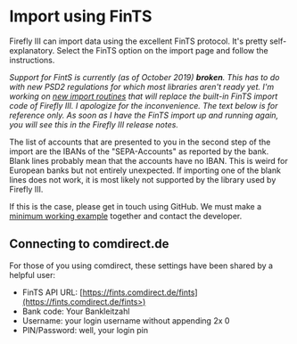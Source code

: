 # Import using FinTS

Firefly III can import data using the excellent FinTS protocol. It's pretty self-explanatory. Select the FinTS option on the import page and follow the instructions.


*Support for FintS is currently (as of October 2019) **broken**. This has to do with new PSD2 regulations for which most libraries aren't ready yet. I'm working on [new import routines](https://www.patreon.com/posts/30012174) that will replace the built-in FinTS import code of Firefly III. I apologize for the inconvenience. The text below is for reference only. As soon as I have the FinTS import up and running again, you will see this in the Firefly III release notes.*

The list of accounts that are presented to you in the second step of the import are the IBANs of the "SEPA-Accounts" as reported by the bank. Blank lines probably mean that the accounts have no IBAN. This is weird for European banks but not entirely unexpected. If importing one of the blank lines does not work, it is most likely not supported by the library used by Firefly III. 

If this is the case, please get in touch using GitHub. We must make a [minimum working example](https://github.com/mschindler83/fints-hbci-php/blob/master/Samples/statement_of_account.php>) together and contact the developer.

## Connecting to comdirect.de

For those of you using comdirect, these settings have been shared by a helpful user:

* FinTS API URL: [https://fints.comdirect.de/fints](https://fints.comdirect.de/fints>)
* Bank code: Your Bankleitzahl
* Username: your login username without appending 2x 0
* PIN/Password: well, your login pin
